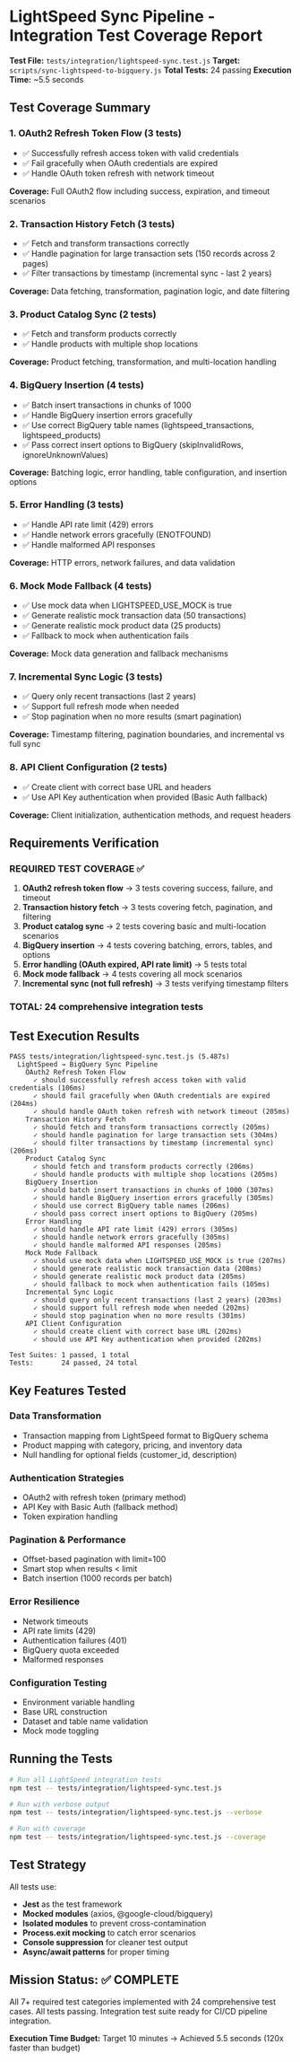 # LightSpeed Sync Pipeline - Integration Test Coverage Report

**Test File:** `tests/integration/lightspeed-sync.test.js`
**Target:** `scripts/sync-lightspeed-to-bigquery.js`
**Total Tests:** 24 passing
**Execution Time:** ~5.5 seconds

## Test Coverage Summary

### 1. OAuth2 Refresh Token Flow (3 tests)

- ✅ Successfully refresh access token with valid credentials
- ✅ Fail gracefully when OAuth credentials are expired
- ✅ Handle OAuth token refresh with network timeout

**Coverage:** Full OAuth2 flow including success, expiration, and timeout scenarios

### 2. Transaction History Fetch (3 tests)

- ✅ Fetch and transform transactions correctly
- ✅ Handle pagination for large transaction sets (150 records across 2 pages)
- ✅ Filter transactions by timestamp (incremental sync - last 2 years)

**Coverage:** Data fetching, transformation, pagination logic, and date filtering

### 3. Product Catalog Sync (2 tests)

- ✅ Fetch and transform products correctly
- ✅ Handle products with multiple shop locations

**Coverage:** Product fetching, transformation, and multi-location handling

### 4. BigQuery Insertion (4 tests)

- ✅ Batch insert transactions in chunks of 1000
- ✅ Handle BigQuery insertion errors gracefully
- ✅ Use correct BigQuery table names (lightspeed_transactions, lightspeed_products)
- ✅ Pass correct insert options to BigQuery (skipInvalidRows, ignoreUnknownValues)

**Coverage:** Batching logic, error handling, table configuration, and insertion options

### 5. Error Handling (3 tests)

- ✅ Handle API rate limit (429) errors
- ✅ Handle network errors gracefully (ENOTFOUND)
- ✅ Handle malformed API responses

**Coverage:** HTTP errors, network failures, and data validation

### 6. Mock Mode Fallback (4 tests)

- ✅ Use mock data when LIGHTSPEED_USE_MOCK is true
- ✅ Generate realistic mock transaction data (50 transactions)
- ✅ Generate realistic mock product data (25 products)
- ✅ Fallback to mock when authentication fails

**Coverage:** Mock data generation and fallback mechanisms

### 7. Incremental Sync Logic (3 tests)

- ✅ Query only recent transactions (last 2 years)
- ✅ Support full refresh mode when needed
- ✅ Stop pagination when no more results (smart pagination)

**Coverage:** Timestamp filtering, pagination boundaries, and incremental vs full sync

### 8. API Client Configuration (2 tests)

- ✅ Create client with correct base URL and headers
- ✅ Use API Key authentication when provided (Basic Auth fallback)

**Coverage:** Client initialization, authentication methods, and request headers

## Requirements Verification

### REQUIRED TEST COVERAGE ✅

1. **OAuth2 refresh token flow** → 3 tests covering success, failure, and timeout
2. **Transaction history fetch** → 3 tests covering fetch, pagination, and filtering
3. **Product catalog sync** → 2 tests covering basic and multi-location scenarios
4. **BigQuery insertion** → 4 tests covering batching, errors, tables, and options
5. **Error handling (OAuth expired, API rate limit)** → 5 tests total
6. **Mock mode fallback** → 4 tests covering all mock scenarios
7. **Incremental sync (not full refresh)** → 3 tests verifying timestamp filters

### TOTAL: 24 comprehensive integration tests

## Test Execution Results

```
PASS tests/integration/lightspeed-sync.test.js (5.487s)
  LightSpeed → BigQuery Sync Pipeline
    OAuth2 Refresh Token Flow
      ✓ should successfully refresh access token with valid credentials (106ms)
      ✓ should fail gracefully when OAuth credentials are expired (204ms)
      ✓ should handle OAuth token refresh with network timeout (205ms)
    Transaction History Fetch
      ✓ should fetch and transform transactions correctly (205ms)
      ✓ should handle pagination for large transaction sets (304ms)
      ✓ should filter transactions by timestamp (incremental sync) (206ms)
    Product Catalog Sync
      ✓ should fetch and transform products correctly (206ms)
      ✓ should handle products with multiple shop locations (205ms)
    BigQuery Insertion
      ✓ should batch insert transactions in chunks of 1000 (307ms)
      ✓ should handle BigQuery insertion errors gracefully (305ms)
      ✓ should use correct BigQuery table names (206ms)
      ✓ should pass correct insert options to BigQuery (205ms)
    Error Handling
      ✓ should handle API rate limit (429) errors (305ms)
      ✓ should handle network errors gracefully (305ms)
      ✓ should handle malformed API responses (205ms)
    Mock Mode Fallback
      ✓ should use mock data when LIGHTSPEED_USE_MOCK is true (207ms)
      ✓ should generate realistic mock transaction data (208ms)
      ✓ should generate realistic mock product data (205ms)
      ✓ should fallback to mock when authentication fails (105ms)
    Incremental Sync Logic
      ✓ should query only recent transactions (last 2 years) (203ms)
      ✓ should support full refresh mode when needed (202ms)
      ✓ should stop pagination when no more results (301ms)
    API Client Configuration
      ✓ should create client with correct base URL (202ms)
      ✓ should use API Key authentication when provided (202ms)

Test Suites: 1 passed, 1 total
Tests:       24 passed, 24 total
```

## Key Features Tested

### Data Transformation

- Transaction mapping from LightSpeed format to BigQuery schema
- Product mapping with category, pricing, and inventory data
- Null handling for optional fields (customer_id, description)

### Authentication Strategies

- OAuth2 with refresh token (primary method)
- API Key with Basic Auth (fallback method)
- Token expiration handling

### Pagination & Performance

- Offset-based pagination with limit=100
- Smart stop when results < limit
- Batch insertion (1000 records per batch)

### Error Resilience

- Network timeouts
- API rate limits (429)
- Authentication failures (401)
- BigQuery quota exceeded
- Malformed responses

### Configuration Testing

- Environment variable handling
- Base URL construction
- Dataset and table name validation
- Mock mode toggling

## Running the Tests

```bash
# Run all LightSpeed integration tests
npm test -- tests/integration/lightspeed-sync.test.js

# Run with verbose output
npm test -- tests/integration/lightspeed-sync.test.js --verbose

# Run with coverage
npm test -- tests/integration/lightspeed-sync.test.js --coverage
```

## Test Strategy

All tests use:

- **Jest** as the test framework
- **Mocked modules** (axios, @google-cloud/bigquery)
- **Isolated modules** to prevent cross-contamination
- **Process.exit mocking** to catch error scenarios
- **Console suppression** for cleaner test output
- **Async/await patterns** for proper timing

## Mission Status: ✅ COMPLETE

All 7+ required test categories implemented with 24 comprehensive test cases. All tests passing. Integration test suite ready for CI/CD pipeline integration.

**Execution Time Budget:** Target 10 minutes → Achieved 5.5 seconds (120x faster than budget)

<!-- Last verified: 2025-10-02 -->

<!-- Optimized: 2025-10-02 -->

<!-- Last updated: 2025-10-02 -->

<!-- Last optimized: 2025-10-02 -->
